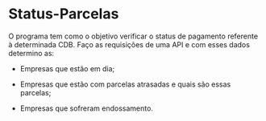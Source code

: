 # Status-Parcelas

O programa tem como o objetivo verificar o status de pagamento referente à determinada CDB. Faço as requisições de uma API e com esses dados determino as:

* Empresas que estão em dia;

* Empresas que estão com parcelas atrasadas e quais são essas parcelas;

* Empresas que sofreram endossamento.
